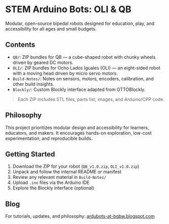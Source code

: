 # STEM Arduino Bots: OLI & QB

Modular, open-source bipedal robots designed for education, play, and accessibility for all ages and small budgets.

## Contents

- `QB/`: ZIP bundles for QB — a cube-shaped robot with chunky wheels driven by geared DC motors.
- `OLI/`: ZIP bundles for Ocho Lados Iguales (OLI) — an eight-sided robot with a moving head driven by micro servo motors.
- `Build-Notes/`: Notes on sensors, motors, encoders, calibration, and other build insights.
- `Blockly/`: Custom Blockly interface adapted from OTTOBlockly.

> Each ZIP includes STL files, parts list, images, and Arduino/CPP code.

## Philosophy

This project prioritizes modular design and accessibility for learners, educators, and makers. It encourages hands-on exploration, low-cost experimentation, and reproducible builds.

## Getting Started

1. Download the ZIP for your robot (`QB_v1.0.zip`, `OLI_v1.0.zip`)
2. Unpack and follow the internal README or manifest
3. Review any relevant material in `Build-Notes/`
4. Upload `.ino` files via the Arduino IDE
5. Explore the Blockly interface (optional)

## Blog

For tutorials, updates, and philosophy: [ardubots-at-bgbw.blogspot.com](http://ardubots-at-bgbw.blogspot.com)
